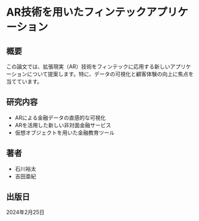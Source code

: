 # AR技術を用いたフィンテックアプリケーション

## 概要

この論文では、拡張現実（AR）技術をフィンテックに応用する新しいアプリケーションについて提案します。特に、データの可視化と顧客体験の向上に焦点を当てています。

## 研究内容

- ARによる金融データの直感的な可視化
- ARを活用した新しい非対面金融サービス
- 仮想オブジェクトを用いた金融教育ツール

## 著者

- 石川裕太
- 吉田亜紀

## 出版日

2024年2月25日
